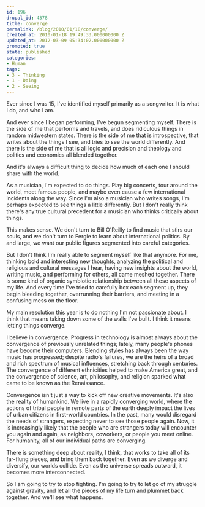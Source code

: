 ```yaml
---
id: 196
drupal_id: 4378
title: converge
permalink: /blog/2010/01/18/converge/
created_at: 2010-01-18 19:49:33.000000000 Z
updated_at: 2012-03-09 05:34:02.000000000 Z
promoted: true
state: published
categories:
- Human
tags:
- 3 - Thinking
- 1 - Doing
- 2 - Seeing
---
```

Ever since I was 15, I've identified myself primarily as a songwriter. It is what I do, and who I am.

And ever since I began performing, I've begun segmenting myself. There is the side of me that performs and travels, and does ridiculous things in random midwestern states. There is the side of me that is introspective, that writes about the things I see, and tries to see the world differently. And there is the side of me that is all logic and precision and theology and politics and economics all blended together.

And it's always a difficult thing to decide how much of each one I should share with the world.

As a musician, I'm expected to do things. Play big concerts, tour around the world, meet famous people, and maybe even cause a few international incidents along the way. Since I'm also a musician who writes songs, I'm perhaps expected to see things a little differently. But I don't really think there's any true cultural precedent for a musician who thinks critically about things.

This makes sense. We don't turn to Bill O'Reilly to find music that stirs our souls, and we don't turn to Fergie to learn about international politics. By and large, we want our public figures segmented into careful categories.

But I don't think I'm really able to segment myself like that anymore. For me, thinking bold and interesting new thoughts, analyzing the political and religious and cultural messages I hear, having new insights about the world, writing music, and performing for others, all came meshed together. There is some kind of organic symbiotic relationship between all these aspects of my life. And every time I've tried to carefully box each segment up, they begin bleeding together, overrunning their barriers, and meeting in a confusing mess on the floor.

My main resolution this year is to do nothing I'm not passionate about. I think that means taking down some of the walls I've built. I think it means letting things converge.

I believe in convergence. Progress in technology is almost always about the convergence of previously unrelated things; lately, many people's phones have become their computers. Blending styles has always been the way music has progressed; despite radio's failures, we are the heirs of a broad and rich spectrum of musical influences, stretching back through centuries. The convergence of different ethnicities helped to make America great, and the convergence of science, art, philosophy, and religion sparked what came to be known as the Renaissance.

Convergence isn't just a way to kick off new creative movements. It's also the reality of humankind. We live in a rapidly converging world, where the actions of tribal people in remote parts of the earth deeply impact the lives of urban citizens in first-world countries. In the past, many would disregard the needs of strangers, expecting never to see those people again. Now, it is increasingly likely that the people who are strangers today will encounter you again and again, as neighbors, coworkers, or people you meet online. For humanity, all of our individual paths are converging.

There is something deep about reality, I think, that works to take all of its far-flung pieces, and bring them back together. Even as we diverge and diversify, our worlds collide. Even as the universe spreads outward, it becomes more interconnected.

So I am going to try to stop fighting. I'm going to try to let go of my struggle against gravity, and let all the pieces of my life turn and plummet back together. And we'll see what happens.
